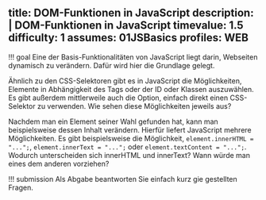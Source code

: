 title: DOM-Funktionen in JavaScript
description: |
  DOM-Funktionen in JavaScript
timevalue: 1.5
difficulty: 1
assumes: 01JSBasics
profiles: WEB
---
!!! goal
    Eine der Basis-Funktionalitäten von JavaScript liegt darin, Webseiten dynamisch zu
    verändern. Dafür wird hier die Grundlage gelegt.
    
Ähnlich zu den CSS-Selektoren gibt es in JavaScript die Möglichkeiten, Elemente in Abhängigkeit
des Tags oder der ID oder Klassen auszuwählen. Es gibt außerdem mittlerweile auch die Option,
einfach direkt einen CSS-Selektor zu verwenden. Wie sehen diese Möglichkeiten jeweils aus?

Nachdem man ein Element seiner Wahl gefunden hat, kann man beispielsweise dessen Inhalt
verändern. Hierfür liefert JavaScript mehrere Möglichkeiten. Es gibt beispielsweise die
Möglichkeit, `element.innerHTML = "...";`, `element.innerText = "...";` oder
`element.textContent = "...";`. Wodurch unterscheiden sich innerHTML und innerText? Wann würde
man eines dem anderen vorziehen?

!!! submission
    Als Abgabe beantworten Sie einfach kurz gie gestellten Fragen.
